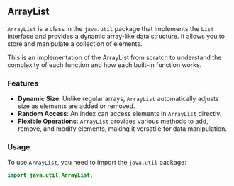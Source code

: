 
## ArrayList

`ArrayList` is a class in the `java.util` package that implements the `List` interface and provides a dynamic array-like data structure. It allows you to store and manipulate a collection of elements.

This is an implementation of the ArrayList from scratch to understand the complexity of each function and how each built-in function works. 


### Features

- **Dynamic Size**: Unlike regular arrays, `ArrayList` automatically adjusts size as elements are added or removed.
- **Random Access**: An index can access elements in `ArrayList` directly.
- **Flexible Operations**: `ArrayList` provides various methods to add, remove, and modify elements, making it versatile for data manipulation.

### Usage

To use `ArrayList`, you need to import the `java.util` package:

```java
import java.util.ArrayList;

